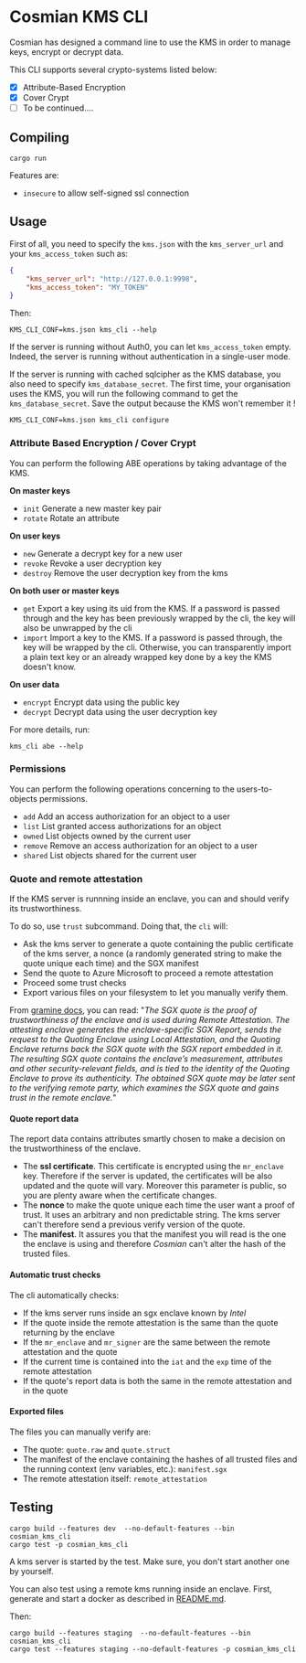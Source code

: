 # Cosmian KMS CLI

Cosmian has designed a command line to use the KMS in order to manage keys, encrypt or decrypt data.

This CLI supports several crypto-systems listed below:
- [X] Attribute-Based Encryption
- [X] Cover Crypt
- [ ] To be continued....

## Compiling

```
cargo run
```

Features are:
- `insecure` to allow self-signed ssl connection

## Usage

First of all, you need to specify the `kms.json` with the `kms_server_url` and your `kms_access_token` such as:

```json
{
    "kms_server_url": "http://127.0.0.1:9998",
    "kms_access_token": "MY_TOKEN"
}
```

Then:

```
KMS_CLI_CONF=kms.json kms_cli --help
```

If the server is running without Auth0, you can let `kms_access_token` empty. Indeed, the server is running without authentication in a single-user mode.

If the server is running with cached sqlcipher as the KMS database, you also need to specify `kms_database_secret`. The first time, your organisation uses the KMS, you will run the following command to get the `kms_database_secret`. Save the output because the KMS won't remember it !

```
KMS_CLI_CONF=kms.json kms_cli configure
```

### Attribute Based Encryption / Cover Crypt

You can perform the following ABE operations by taking advantage of the KMS.

__On master keys__

- `init` Generate a new master key pair
- `rotate` Rotate an attribute 

__On user keys__

- `new` Generate a decrypt key for a new user
- `revoke` Revoke a user decryption key
- `destroy` Remove the user decryption key from the kms

__On both user or master keys__

- `get` Export a key using its uid from the KMS. If a password is passed through and the key has been previously wrapped by the cli, the key will also be unwrapped by the cli
- `import` Import a key to the KMS. If a password is passed through, the key will be wrapped by the cli. Otherwise, you can transparently import a plain text key or an already wrapped key done by a key the KMS doesn't know.

__On user data__

- `encrypt` Encrypt data using the public key
- `decrypt` Decrypt data using the user decryption key

For more details, run:
```
kms_cli abe --help
```

### Permissions

You can perform the following operations concerning to the users-to-objects permissions.

- `add` Add an access authorization for an object to a user
- `list` List granted access authorizations for an object
- `owned` List objects owned by the current user
- `remove` Remove an access authorization for an object to a user
- `shared` List objects shared for the current user

### Quote and remote attestation

If the KMS server is runnning inside an enclave, you can and should verify its trustworthiness.

To do so, use `trust` subcommand. Doing that, the `cli` will: 

- Ask the kms server to generate a quote containing the public certificate of the kms server, a nonce (a randomly generated string to make the quote unique each time) and the SGX manifest
- Send the quote to Azure Microsoft to proceed a remote attestation
- Proceed some trust checks
- Export various files on your filesystem to let you manually verify them. 

From [gramine docs](https://gramine.readthedocs.io/en/latest/sgx-intro.html#term-sgx-quote), you can read: "*The SGX quote is the proof of trustworthiness of the enclave and is used during Remote Attestation. The attesting enclave generates the enclave-specific SGX Report, sends the request to the Quoting Enclave using Local Attestation, and the Quoting Enclave returns back the SGX quote with the SGX report embedded in it. The resulting SGX quote contains the enclave’s measurement, attributes and other security-relevant fields, and is tied to the identity of the Quoting Enclave to prove its authenticity. The obtained SGX quote may be later sent to the verifying remote party, which examines the SGX quote and gains trust in the remote enclave.*"


#### Quote report data

The report data contains attributes smartly chosen to make a decision on the trustworthiness of the enclave.

- The **ssl certificate**. This certificate is encrypted using the `mr_enclave` key. Therefore if the server is updated, the certificates will be also updated and the quote will vary. Moreover this parameter is public, so you are plenty aware when the certificate changes.
- The **nonce** to make the quote unique each time the user want a proof of trust. It uses an arbitrary and non predictable string. The kms server can't therefore send a previous verify version of the quote.
- The **manifest**. It assures you that the manifest you will read is the one the enclave is using and therefore *Cosmian* can't alter the hash of the trusted files.

#### Automatic trust checks

The cli automatically checks:
- If the kms server runs inside an sgx enclave known by *Intel*
- If the quote inside the remote attestation is the same than the quote returning by the enclave
- If the `mr_enclave` and `mr_signer` are the same between the remote attestation and the quote
- If the current time is contained into the `iat` and the `exp` time of the remote attestation
- If the quote's report data is both the same in the remote attestation and in the quote

#### Exported files

The files you can manually verify are: 

- The quote: `quote.raw` and `quote.struct`
- The manifest of the enclave containing the hashes of all trusted files and the running context (env variables, etc.): `manifest.sgx`
- The remote attestation itself: `remote_attestation`

## Testing

```
cargo build --features dev  --no-default-features --bin cosmian_kms_cli
cargo test -p cosmian_kms_cli
```

A kms server is started by the test. Make sure, you don't start another one by yourself.

You can also test using a remote kms running inside an enclave. First, generate and start a docker as described in [README.md](../../enclave/README.md).

Then:

```
cargo build --features staging  --no-default-features --bin cosmian_kms_cli
cargo test --features staging --no-default-features -p cosmian_kms_cli
```
